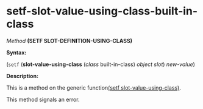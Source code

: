 setf-slot-value-using-class-built-in-class
==========================================

*Method* **(SETF SLOT-DEFINITION-USING-CLASS)**

**Syntax:**

(`setf` (**slot-value-using-class** (*class* built-in-class) *object* *slot*) *new-value*)

**Description:**

This is a method on the generic function[(setf slot-value-using-class)](/docs/meta-object-protocol/setf-slot-value-using-class).

This method signals an error.
